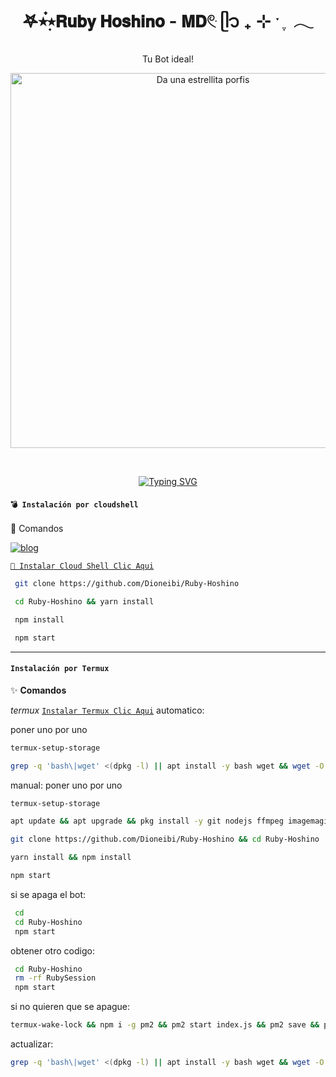 <h1 align="center">𖤐⭒๋࣭⭑𝗥𝘂𝗯𝘆 𝗛𝗼𝘀𝗵𝗶𝗻𝗼 - 𝗠𝗗𓏲ּ ᥫ᭡ ₊ ⊹ ˑ ִ ֶ 𓂃</h1>
<p align="center">Tu Bot ideal!</p>

<p align="center">
  <img src="https://files.catbox.moe/2543jw.jpg" alt="Da una estrellita porfis" width="600"/>
</p>
<br>
 </p>
    <p align="center">
<a href="https://git.io/typing-svg"><img src="https://readme-typing-svg.demolab.com?font=EB+Garamond&weight=800&size=28&duration=4000&pause=1000&random=false&width=435&lines=Bienvenido al repo de Ruby-Hoshino-MD;MULTI-DEVICE+WHATSAPP+BOT;DEVELOPED+BY Dioneibi." alt="Typing SVG" /></a>

#### **`💣 Instalación por cloudshell`**

 🦎 Comandos</b></summary>

[![blog](https://img.shields.io/badge/Video-Tutorial-FF0000?style=for-the-badge&logo=youtube&logoColor=white)
](https://youtu.be/0JtOm_ie4CQ?si=kbL823AQmUhC3PmC)

[`🚩 Instalar Cloud Shell Clic Aqui`](https://www.mediafire.com/file/bp2l6cci2p30hjv/Cloud+Shell_1.apk/file)

```bash
 git clone https://github.com/Dioneibi/Ruby-Hoshino
```

```bash
 cd Ruby-Hoshino && yarn install
```

```bash
 npm install
```

```bash
 npm start
```

</details>

---
#### **`Instalación por Termux`**

 ✨ **Comandos**</b></summary>

*termux*
[`Instalar Termux Clic Aqui`](https://www.mediafire.com/file/3hsvi3xkpq3a64o/termux_118.apk/file)
automatico:

poner uno por uno

```bash
termux-setup-storage
```
```bash
grep -q 'bash\|wget' <(dpkg -l) || apt install -y bash wget && wget -O - https://raw.githubusercontent.com/Dioneibi/Ruby-Hoshino/main/install22.sh | bash
```

manual:
poner uno por uno 

```bash
termux-setup-storage
```
```bash
apt update && apt upgrade && pkg install -y git nodejs ffmpeg imagemagick yarn
```
```bash
git clone https://github.com/Dioneibi/Ruby-Hoshino && cd Ruby-Hoshino
```
```bash
yarn install && npm install
```
```bash
npm start
```

si se apaga el bot:
```bash
 cd 
 cd Ruby-Hoshino
 npm start
```
 obtener otro codigo:
```bash
 cd Ruby-Hoshino
 rm -rf RubySession
 npm start
```
 si no quieren que se apague:
```bash
termux-wake-lock && npm i -g pm2 && pm2 start index.js && pm2 save && pm2 logs 
```
actualizar:
```bash
grep -q 'bash\|wget' <(dpkg -l) || apt install -y bash wget && wget -O - https://raw.githubusercontent.com/Dioneibi/Ruby-Hoshino/master/update.sh | bash
 ```
